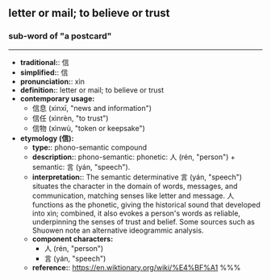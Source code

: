 ## letter or mail; to believe or trust
### sub-word of "a postcard"
---
- **traditional:**: 信
- **simplified:**: 信
- **pronunciation:**: xìn
- **definition:**: letter or mail; to believe or trust
- **contemporary usage:**
  - 信息 (xìnxī, "news and information")
  - 信任 (xìnrèn, "to trust")
  - 信物 (xìnwù, "token or keepsake")
- **etymology (信):**
  - **type:**: phono-semantic compound
  - **description:**: phono-semantic: phonetic: 人 (rén, "person") + semantic: 言 (yán, "speech").
  - **interpretation:**: The semantic determinative 言 (yán, "speech") situates the character in the domain of words, messages, and communication, matching senses like letter and message. 人 functions as the phonetic, giving the historical sound that developed into xìn; combined, it also evokes a person's words as reliable, underpinning the senses of trust and belief. Some sources such as Shuowen note an alternative ideogrammic analysis.
  - **component characters:**
    - 人 (rén, "person")
    - 言 (yán, "speech")
  - **reference:**: https://en.wiktionary.org/wiki/%E4%BF%A1
%%%
